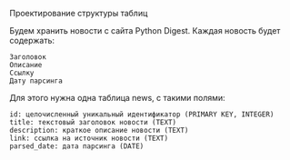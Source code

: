 Проектирование структуры таблиц

Будем хранить новости с сайта Python Digest. Каждая новость будет содержать:

    Заголовок
    Описание
    Ссылку
    Дату парсинга

Для этого нужна одна таблица news, с такими полями:

    id: целочисленный уникальный идентификатор (PRIMARY KEY, INTEGER)
    title: текстовый заголовок новости (TEXT)
    description: краткое описание новости (TEXT)
    link: ссылка на источник новости (TEXT)
    parsed_date: дата парсинга (DATE)
